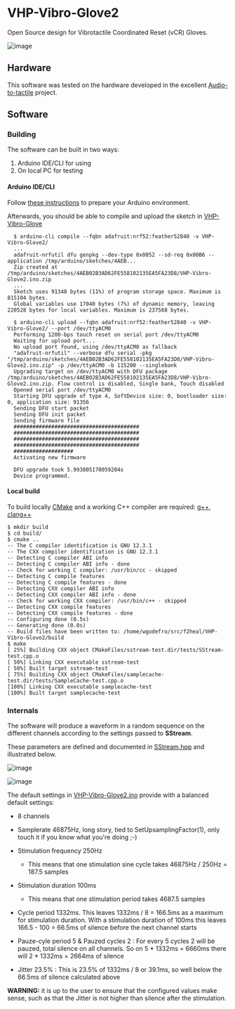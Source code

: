 # VHP-Vibro-Glove2

Open Source design for Vibrotactile Coordinated Reset (vCR) Gloves.

![image](https://github.com/F2HEAL/VHP-Vibro-Glove2/assets/18469570/6d37423f-a8d8-489d-8761-dce0398e5a9a)


## Hardware 

This software was tested on the hardware developed in the excellent [Audio-to-tactile](https://github.com/google/audio-to-tactile) project. 

## Software

### Building

The software can be built in two ways:
1. Arduino IDE/CLI for using 
2. On local PC for testing

#### Arduino IDE/CLI

Follow [these instructions](https://github.com/F2HEAL/VHP-Vibro-Glove/blob/main/README.md) to prepare your Arduino environment.

Afterwards, you should be able to compile and upload the sketch in [VHP-Vibro-Glove](/VHP-Vibro-Glove2)

      $ arduino-cli compile --fqbn adafruit:nrf52:feather52840 -v VHP-Vibro-Glove2/ 
      ...
      adafruit-nrfutil dfu genpkg --dev-type 0x0052 --sd-req 0x00B6 --application /tmp/arduino/sketches/4AEB...
      Zip created at /tmp/arduino/sketches/4AEB02B3AD62FE558102135EA5FA23D8/VHP-Vibro-Glove2.ino.zip
      ...
      Sketch uses 91348 bytes (11%) of program storage space. Maximum is 815104 bytes.
      Global variables use 17040 bytes (7%) of dynamic memory, leaving 220528 bytes for local variables. Maximum is 237568 bytes.

      $ arduino-cli upload --fqbn adafruit:nrf52:feather52840 -v VHP-Vibro-Glove2/ --port /dev/ttyACM0 
      Performing 1200-bps touch reset on serial port /dev/ttyACM0
      Waiting for upload port...
      No upload port found, using /dev/ttyACM0 as fallback
      "adafruit-nrfutil" --verbose dfu serial -pkg "/tmp/arduino/sketches/4AEB02B3AD62FE558102135EA5FA23D8/VHP-Vibro-Glove2.ino.zip" -p /dev/ttyACM0 -b 115200 --singlebank
      Upgrading target on /dev/ttyACM0 with DFU package /tmp/arduino/sketches/4AEB02B3AD62FE558102135EA5FA23D8/VHP-Vibro-Glove2.ino.zip. Flow control is disabled, Single bank, Touch disabled
      Opened serial port /dev/ttyACM0
      Starting DFU upgrade of type 4, SoftDevice size: 0, bootloader size: 0, application size: 91356
      Sending DFU start packet
      Sending DFU init packet
      Sending firmware file
      ########################################
      ########################################
      ########################################
      ########################################
      ###################
      Activating new firmware
      
      DFU upgrade took 5.993805170059204s
      Device programmed.

#### Local build

To build locally [CMake](https://cmake.org/) and a working C++ compiler are required: [g++](https://gcc.gnu.org/), [clang++](https://clang.llvm.org/)

    $ mkdir build
    $ cd build/
    $ cmake ..
    -- The C compiler identification is GNU 12.3.1
    -- The CXX compiler identification is GNU 12.3.1
    -- Detecting C compiler ABI info
    -- Detecting C compiler ABI info - done
    -- Check for working C compiler: /usr/bin/cc - skipped
    -- Detecting C compile features
    -- Detecting C compile features - done
    -- Detecting CXX compiler ABI info
    -- Detecting CXX compiler ABI info - done
    -- Check for working CXX compiler: /usr/bin/c++ - skipped
    -- Detecting CXX compile features
    -- Detecting CXX compile features - done
    -- Configuring done (0.5s)
    -- Generating done (0.0s)
    -- Build files have been written to: /home/wgodefro/src/f2heal/VHP-Vibro-Glove2/build
    $ make
    [ 25%] Building CXX object CMakeFiles/sstream-test.dir/tests/SStream-test.cpp.o
    [ 50%] Linking CXX executable sstream-test
    [ 50%] Built target sstream-test
    [ 75%] Building CXX object CMakeFiles/samplecache-test.dir/tests/SampleCache-test.cpp.o
    [100%] Linking CXX executable samplecache-test
    [100%] Built target samplecache-test

### Internals

The software will produce a waveform in a random sequence on the different channels according to the settings passed to **SStream**.

These parameters are defined and documented in [SStream.hpp](VHP-Vibro-Glove2/SStream.hpp) and illustrated below.

![image](https://github.com/F2HEAL/VHP-Vibro-Glove2/assets/18469570/2a48a60a-b9d9-407f-b9bf-ead3eb6b7bac)

![image](https://github.com/F2HEAL/VHP-Vibro-Glove2/assets/18469570/fc01761d-4320-4044-b50b-c7768205cf2b)

 The default settings in [VHP-Vibro-Glove2.ino](VHP-Vibro-Glove2/VHP-Vibro-Glove2.ino) provide with a balanced default settings:
 * 8 channels
 * Samplerate 46875Hz, long story, tied to SetUpsamplingFactor(1), only touch it if you know what you're doing ;-)
 * Stimulation frequency 250Hz

      * This means that one stimulation sine cycle takes  46875Hz / 250Hz = 187.5 samples
 * Stimulation duration 100ms
      * This means that one stimulation period takes 4687.5 samples

* Cycle period 1332ms. This leaves 1332ms / 8  = 166.5ms as a maximum for stimulation duration. With a stimulation duration of 100ms this leaves 166.5 - 100 = 66.5ms of silence before the next channel starts

* Pauze-cyle period 5 & Pauzed cycles 2 : For every 5 cycles 2 will be pauzed, total silence on all channels. So on 5 * 1332ms = 6660ms there will 2 * 1332ms = 2664ms of silence
* Jitter 23.5% : This is 23.5% of 1332ms / 8 or 39.1ms, so well below the 66.5ms of silence calculated above


**WARNING:** it is up to the user to ensure that the configured values make sense, such as that the Jitter is not higher than silence after the stimulation.
